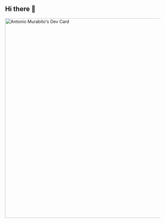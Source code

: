 ## Hi there 👋

<!--
**Z3roS4n/Z3roS4n** is a ✨ _special_ ✨ repository because its `README.md` (this file) appears on your GitHub profile.

Here are some ideas to get you started:

- 🔭 I’m currently working on ...
- 🌱 I’m currently learning ...
- 👯 I’m looking to collaborate on ...
- 🤔 I’m looking for help with ...
- 💬 Ask me about ...
- 📫 How to reach me: ...
- 😄 Pronouns: ...
- ⚡ Fun fact: ...
-->

<a href="https://app.daily.dev/msworks"><img src="https://api.daily.dev/devcards/v2/LvRJ7KAlYe19O3kTtY57z.png?type=wide&r=gfb" width="652" alt="Antonio Murabito's Dev Card"/></a>

